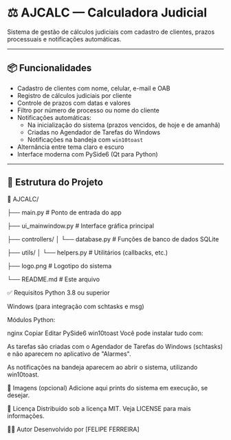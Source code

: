 # ⚖️ AJCALC — Calculadora Judicial

Sistema de gestão de cálculos judiciais com cadastro de clientes, prazos processuais e notificações automáticas.

---

## 📦 Funcionalidades

- Cadastro de clientes com nome, celular, e-mail e OAB
- Registro de cálculos judiciais por cliente
- Controle de prazos com datas e valores
- Filtro por número de processo ou nome do cliente
- Notificações automáticas:
  - Na inicialização do sistema (prazos vencidos, de hoje e de amanhã)
  - Criadas no Agendador de Tarefas do Windows
  - Notificações na bandeja com `win10toast`
- Alternância entre tema claro e escuro
- Interface moderna com PySide6 (Qt para Python)

---

## 🧱 Estrutura do Projeto



📁 AJCALC/ 

├── main.py # Ponto de entrada do app

├── ui_mainwindow.py # Interface gráfica principal 

├── controllers/ │ └── database.py # Funções de banco de dados SQLite

├── utils/ │ └── helpers.py # Utilitários (callbacks, etc.) 

├── logo.png # Logotipo do sistema 

└── README.md # Este arquivo

✅ Requisitos
Python 3.8 ou superior

Windows (para integração com schtasks e msg)

Módulos Python:

nginx
Copiar
Editar
PySide6
win10toast
Você pode instalar tudo com:


As tarefas são criadas com o Agendador de Tarefas do Windows (schtasks) e não aparecem no aplicativo de "Alarmes".

As notificações na bandeja aparecem ao abrir o sistema, utilizando win10toast.

📸 Imagens (opcional)
Adicione aqui prints do sistema em execução, se desejar.

📜 Licença
Distribuído sob a licença MIT. Veja LICENSE para mais informações.

👨‍💻 Autor
Desenvolvido por [FELIPE FERREIRA]
